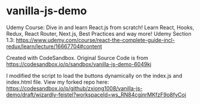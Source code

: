 # vanilla-js-demo
Udemy Course: Dive in and learn React.js from scratch! Learn React, Hooks, Redux, React Router, Next.js, Best Practices and way more!
Udemy Section 1.3: https://www.udemy.com/course/react-the-complete-guide-incl-redux/learn/lecture/16667704#content

Created with CodeSandbox. Original Source Code is from https://codesandbox.io/p/sandbox/vanilla-js-demo-6049kj

I modified the script to load the buttons dynamically on the index.js and index.html file.
View my forked repo here: https://codesandbox.io/p/github/zxiong1008/vanilla-js-demo/draft/wizardly-feistel?workspaceId=ws_RN84cgjnrMKfzF9o8fyCoi
